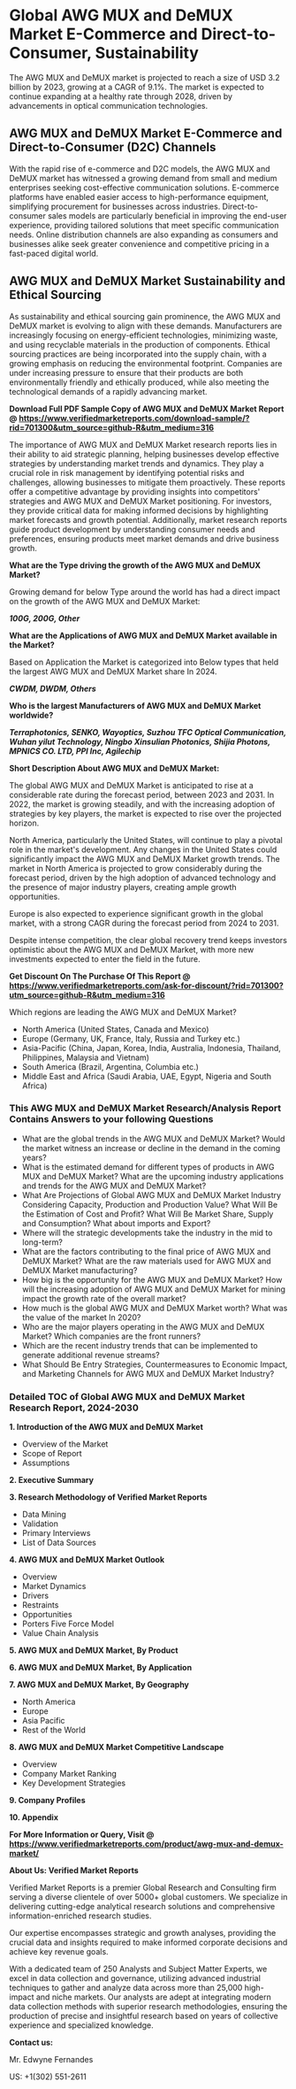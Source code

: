 <h1>Global AWG MUX and DeMUX Market E-Commerce and Direct-to-Consumer, Sustainability</h1><p class=""><p>The AWG MUX and DeMUX market is projected to reach a size of USD 3.2 billion by 2023, growing at a CAGR of 9.1%. The market is expected to continue expanding at a healthy rate through 2028, driven by advancements in optical communication technologies.</p><h2>AWG MUX and DeMUX Market E-Commerce and Direct-to-Consumer (D2C) Channels</h2><p>With the rapid rise of e-commerce and D2C models, the AWG MUX and DeMUX market has witnessed a growing demand from small and medium enterprises seeking cost-effective communication solutions. E-commerce platforms have enabled easier access to high-performance equipment, simplifying procurement for businesses across industries. Direct-to-consumer sales models are particularly beneficial in improving the end-user experience, providing tailored solutions that meet specific communication needs. Online distribution channels are also expanding as consumers and businesses alike seek greater convenience and competitive pricing in a fast-paced digital world.</p><h2>AWG MUX and DeMUX Market Sustainability and Ethical Sourcing</h2><p>As sustainability and ethical sourcing gain prominence, the AWG MUX and DeMUX market is evolving to align with these demands. Manufacturers are increasingly focusing on energy-efficient technologies, minimizing waste, and using recyclable materials in the production of components. Ethical sourcing practices are being incorporated into the supply chain, with a growing emphasis on reducing the environmental footprint. Companies are under increasing pressure to ensure that their products are both environmentally friendly and ethically produced, while also meeting the technological demands of a rapidly advancing market.</p></p><p class=""><strong>Download Full PDF Sample Copy of AWG MUX and DeMUX Market Report @ <a href="https://www.verifiedmarketreports.com/download-sample/?rid=701300&utm_source=github-R&utm_medium=316" target="_blank">https://www.verifiedmarketreports.com/download-sample/?rid=701300&utm_source=github-R&utm_medium=316</a></strong></p><p>The importance of&nbsp;AWG MUX and DeMUX Market research reports lies in their ability to aid strategic planning, helping businesses develop effective strategies by understanding market trends and dynamics. They play a crucial role in risk management by identifying potential risks and challenges, allowing businesses to mitigate them proactively. These reports offer a competitive advantage by providing insights into competitors' strategies and AWG MUX and DeMUX Market positioning. For investors, they provide critical data for making informed decisions by highlighting market forecasts and growth potential. Additionally, market research reports guide product development by understanding consumer needs and preferences, ensuring products meet market demands and drive business growth.</p><p><strong>What are the&nbsp;Type driving the growth of the AWG MUX and DeMUX Market?</strong></p><p id="" class="">Growing demand for below Type around the world has had a direct impact on the growth of the AWG MUX and DeMUX Market:</p><p class=""><em><strong>100G, 200G, Other</strong></em></p><p class=""><strong>What are the&nbsp;Applications&nbsp;of AWG MUX and DeMUX Market available in the Market?</strong></p><p id="" class="">Based on Application the Market is categorized into Below types that held the largest AWG MUX and DeMUX Market share In 2024.</p><p class=""><em><strong>CWDM, DWDM, Others</strong></em></p><p class=""><strong>Who is the largest Manufacturers of AWG MUX and DeMUX Market worldwide?</strong></p><p><em><strong>Terraphotonics, SENKO, Wayoptics, Suzhou TFC Optical Communication, Wuhan yilut Technology, Ningbo Xinsulian Photonics, Shijia Photons, MPNICS CO. LTD, PPI Inc, Agilechip</strong></em></p><p id="" class=""><strong>Short Description About AWG MUX and DeMUX Market:</strong></p><p>The global AWG MUX and DeMUX Market is anticipated to rise at a considerable rate during the forecast period, between 2023 and 2031. In 2022, the market is growing steadily, and with the increasing adoption of strategies by key players, the market is expected to rise over the projected horizon.</p><p>North America, particularly the United States, will continue to play a pivotal role in the market's development. Any changes in the United States could significantly impact the AWG MUX and DeMUX Market growth trends. The market in North America is projected to grow considerably during the forecast period, driven by the high adoption of advanced technology and the presence of major industry players, creating ample growth opportunities.</p><p>Europe is also expected to experience significant growth in the global market, with a strong CAGR during the forecast period from 2024 to 2031.</p><p>Despite intense competition, the clear global recovery trend keeps investors optimistic about the AWG MUX and DeMUX Market, with more new investments expected to enter the field in the future.</p><p id="" class=""><strong>Get Discount On The Purchase Of This Report @ <a href="https://www.verifiedmarketreports.com/ask-for-discount/?rid=701300?utm_source=github-R&utm_medium=316" target="_blank">https://www.verifiedmarketreports.com/ask-for-discount/?rid=701300?utm_source=github-R&utm_medium=316</a></strong></p><p class="">Which regions are leading the AWG MUX and DeMUX Market?</p><ul><li>North America (United States, Canada and Mexico)</li><li>Europe (Germany, UK, France, Italy, Russia and Turkey etc.)</li><li>Asia-Pacific (China, Japan, Korea, India, Australia, Indonesia, Thailand, Philippines, Malaysia and Vietnam)</li><li>South America (Brazil, Argentina, Columbia etc.)</li><li>Middle East and Africa (Saudi Arabia, UAE, Egypt, Nigeria and South Africa)</li></ul><h3 id="" class="">This AWG MUX and DeMUX Market Research/Analysis Report Contains Answers to your following Questions</h3><ul><li>What are the global trends in the AWG MUX and DeMUX Market? Would the market witness an increase or decline in the demand in the coming years?</li><li>What is the estimated demand for different types of products in AWG MUX and DeMUX Market? What are the upcoming industry applications and trends for the AWG MUX and DeMUX Market?</li><li>What Are Projections of Global AWG MUX and DeMUX Market Industry Considering Capacity, Production and Production Value? What Will Be the Estimation of Cost and Profit? What Will Be Market Share, Supply and Consumption? What about imports and Export?</li><li>Where will the strategic developments take the industry in the mid to long-term?</li><li>What are the factors contributing to the final price of AWG MUX and DeMUX Market? What are the raw materials used for AWG MUX and DeMUX Market manufacturing?</li><li>How big is the opportunity for the AWG MUX and DeMUX Market? How will the increasing adoption of AWG MUX and DeMUX Market for mining impact the growth rate of the overall market?</li><li>How much is the global AWG MUX and DeMUX Market worth? What was the value of the market In 2020?</li><li>Who are the major players operating in the AWG MUX and DeMUX Market? Which companies are the front runners?</li><li>Which are the recent industry trends that can be implemented to generate additional revenue streams?</li><li>What Should Be Entry Strategies, Countermeasures to Economic Impact, and Marketing Channels for AWG MUX and DeMUX Market Industry?</li></ul><h3 id="" class="">Detailed TOC of Global AWG MUX and DeMUX Market Research Report, 2024-2030</h3><p id="" class=""><strong>1. Introduction of the AWG MUX and DeMUX Market</strong></p><ul><li>Overview of the Market</li><li>Scope of Report</li><li>Assumptions</li></ul><p id="" class=""><strong>2. Executive Summary</strong></p><p id="" class=""><strong>3. Research Methodology of Verified Market Reports</strong></p><ul><li>Data Mining</li><li>Validation</li><li>Primary Interviews</li><li>List of Data Sources</li></ul><p id="" class=""><strong>4. AWG MUX and DeMUX Market Outlook</strong></p><ul><li>Overview</li><li>Market Dynamics</li><li>Drivers</li><li>Restraints</li><li>Opportunities</li><li>Porters Five Force Model</li><li>Value Chain Analysis</li></ul><p id="" class=""><strong>5. AWG MUX and DeMUX Market, By Product</strong></p><p id="" class=""><strong>6. AWG MUX and DeMUX Market, By Application</strong></p><p id="" class=""><strong>7. AWG MUX and DeMUX Market, By Geography</strong></p><ul><li>North America</li><li>Europe</li><li>Asia Pacific</li><li>Rest of the World</li></ul><p id="" class=""><strong>8. AWG MUX and DeMUX Market Competitive Landscape</strong></p><ul><li>Overview</li><li>Company Market Ranking</li><li>Key Development Strategies</li></ul><p id="" class=""><strong>9. Company Profiles</strong></p><p id="" class=""><strong>10. Appendix</strong></p><p id="" class=""><strong>For More Information or Query, Visit @ <a href="https://www.verifiedmarketreports.com/product/awg-mux-and-demux-market/" target="_blank">https://www.verifiedmarketreports.com/product/awg-mux-and-demux-market/</a></strong></p><p id="" class=""><strong>About Us: Verified Market Reports</strong></p><p id="" class="">Verified Market Reports is a premier Global Research and Consulting firm serving a diverse clientele of over 5000+ global customers. We specialize in delivering cutting-edge analytical research solutions and comprehensive information-enriched research studies.</p><p id="" class="">Our expertise encompasses strategic and growth analyses, providing the crucial data and insights required to make informed corporate decisions and achieve key revenue goals.</p><p id="" class="">With a dedicated team of 250 Analysts and Subject Matter Experts, we excel in data collection and governance, utilizing advanced industrial techniques to gather and analyze data across more than 25,000 high-impact and niche markets. Our analysts are adept at integrating modern data collection methods with superior research methodologies, ensuring the production of precise and insightful research based on years of collective experience and specialized knowledge.</p><p id="" class=""><strong>Contact us:</strong></p><p id="" class="">Mr. Edwyne Fernandes</p><p id="" class="">US: +1(302) 551-2611</p>
